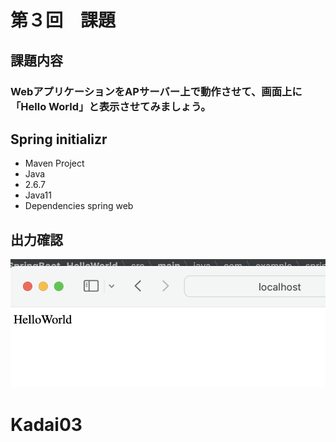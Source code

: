 # 第３回　課題
## 課題内容
### WebアプリケーションをAPサーバー上で動作させて、画面上に「Hello World」と表示させてみましょう。
## Spring initializr
- Maven Project
- Java
- 2.6.7
- Java11
- Dependencies spring web
## 出力確認
![](BurwserCheck/confirmation.png)
# Kadai03
